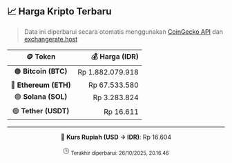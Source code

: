 

<!-- HARGA_KRIPTO -->
## 📈 Harga Kripto Terbaru

> Data ini diperbarui secara otomatis menggunakan [CoinGecko API](https://www.coingecko.com/) dan [exchangerate.host](https://exchangerate.host/)

<div align="center">

| 🪙 Token | 💰 Harga (IDR) |
|:------:|---------------:|
| 🟠 **Bitcoin (BTC)**   | Rp 1.882.079.918 |
| 🔵 **Ethereum (ETH)**  | Rp 67.533.580 |
| 🟣 **Solana (SOL)**    | Rp 3.283.824 |
| 🟢 **Tether (USDT)**   | Rp 16.611 |

---

💱 **Kurs Rupiah (USD → IDR)**: Rp 16.604

🕒 <sub>Terakhir diperbarui: 26/10/2025, 20.16.46</sub>

</div>
<!-- /HARGA_KRIPTO -->